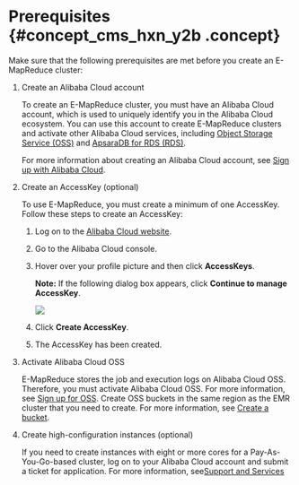 # Prerequisites {#concept_cms_hxn_y2b .concept}

Make sure that the following prerequisites are met before you create an E-MapReduce cluster:

1.  Create an Alibaba Cloud account

    To create an E-MapReduce cluster, you must have an Alibaba Cloud account, which is used to uniquely identify you in the Alibaba Cloud ecosystem. You can use this account to create E-MapReduce clusters and activate other Alibaba Cloud services, including [Object Storage Service \(OSS\)](https://www.alibabacloud.com/product/oss) and [ApsaraDB for RDS \(RDS\)](https://www.alibabacloud.com/product/rds).

    For more information about creating an Alibaba Cloud account, see [Sign up with Alibaba Cloud](https://www.alibabacloud.com/help/doc-detail/50482.htm).

2.  Create an AccessKey \(optional\)

    To use E-MapReduce, you must create a minimum of one AccessKey. Follow these steps to create an AccessKey:

    1.  Log on to the [Alibaba Cloud website](https://www.alibabacloud.com/).

    2.  Go to the Alibaba Cloud console.
    3.  Hover over your profile picture and then click **AccessKeys**.

        **Note:** If the following dialog box appears, click **Continue to manage AccessKey**.

        ![](http://static-aliyun-doc.oss-cn-hangzhou.aliyuncs.com/assets/img/17837/154890648610452_en-US.png)

    4.  Click **Create AccessKey**.
    5.  The AccessKey has been created.
3.  Activate Alibaba Cloud OSS

    E-MapReduce stores the job and execution logs on Alibaba Cloud OSS. Therefore, you must activate Alibaba Cloud OSS. For more information, see [Sign up for OSS](https://www.alibabacloud.com/help/doc-detail/31884.htm). Create OSS buckets in the same region as the EMR cluster that you need to create. For more information, see [Create a bucket](https://www.alibabacloud.com/help/doc-detail/31885.htm).

4.  Create high-configuration instances \(optional\)

    If you need to create instances with eight or more cores for a Pay-As-You-Go-based cluster, log on to your Alibaba Cloud account and submit a ticket for application. For more information, see[Support and Services](https://workorder.console.aliyun.com/console.htm)


